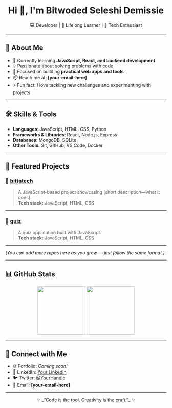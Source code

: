 <h1 align="center">Hi 👋, I'm Bitwoded Seleshi Demissie</h1>
<p align="center">
  💻 Developer | 🌱 Lifelong Learner | 🚀 Tech Enthusiast
</p>

---

## 🧭 About Me

- 🌱 Currently learning **JavaScript, React, and backend development**
- 💡 Passionate about solving problems with code
- 🎯 Focused on building **practical web apps and tools**
- 📫 Reach me at: **[your-email-here]**
- ⚡ Fun fact: I love tackling new challenges and experimenting with projects

---

## 🛠️ Skills & Tools

- **Languages**: JavaScript, HTML, CSS, Python  
- **Frameworks & Libraries**: React, Node.js, Express  
- **Databases**: MongoDB, SQLite  
- **Other Tools**: Git, GitHub, VS Code, Docker  

---

## 🚀 Featured Projects

### 🔹 [bittatech](https://github.com/BitwodedSeleshiDemissie/bittatech)
> A JavaScript-based project showcasing [short description—what it does].  
**Tech stack:** JavaScript, HTML, CSS  

---

### 🔹 [quiz](https://github.com/BitwodedSeleshiDemissie/quiz)
> A quiz application built with JavaScript.  
**Tech stack:** JavaScript, HTML, CSS  

---

*(You can add more repos here as you grow — just follow the same format.)*

---

## 📊 GitHub Stats

<p align="center">
  <img height="150" src="https://github-readme-stats.vercel.app/api?username=BitwodedSeleshiDemissie&show_icons=true&theme=radical" />
  <img height="150" src="https://github-readme-stats.vercel.app/api/top-langs/?username=BitwodedSeleshiDemissie&layout=compact&theme=radical" />
</p>

---

## 🤝 Connect with Me

- 🌐 Portfolio: *Coming soon!*  
- 💼 LinkedIn: [Your LinkedIn](https://linkedin.com/in/your-username)  
- 🐦 Twitter: [@YourHandle](https://twitter.com/yourhandle)  
- 📧 Email: **[your-email-here]**

---

<p align="center">
  ✨ _“Code is the tool. Creativity is the craft.”_ ✨
</p>
